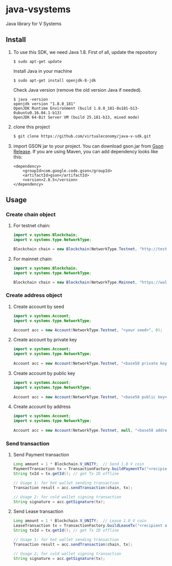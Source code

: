 # java-vsystems
Java library for V Systems

## Install

  1. To use this SDK, we need Java 1.8. First of all, update the repository
     
     ```shell
     $ sudo apt-get update
     ```
     
     Install Java in your machine
     
     ```shell
     $ sudo apt-get install openjdk-8-jdk
     ```
     
     Check Java version (remove the old version Java if needed).
     
     ```shell
     $ java -version
     openjdk version "1.8.0_181"
     OpenJDK Runtime Environment (build 1.8.0_181-8u181-b13-0ubuntu0.16.04.1-b13)
     OpenJDK 64-Bit Server VM (build 25.181-b13, mixed mode)
     ```

  2. clone this project

     ```bash
     $ git clone https://github.com/virtualeconomy/java-v-sdk.git
     ```

  3. import GSON jar to your project. You can download gson.jar from [Gson Release](https://github.com/google/gson/releases). If you are using Maven, you can add dependency looks like this:
     
     ```
     <dependency>
         <groupId>com.google.code.gson</groupId>
         <artifactId>gson</artifactId>
         <version>2.8.5</version>
     </dependency>
     ```

## Usage

### Create chain object
1. For testnet chain:

    ```java
    import v.systems.Blockchain;
    import v.systems.type.NetworkType;
 
    Blockchain chain = new Blockchain(NetworkType.Testnet, "http://test.v.systems:9922");
    ```

2. For mainnet chain:

    ```java
    import v.systems.Blockchain;
    import v.systems.type.NetworkType;
 
    Blockchain chain = new Blockchain(NetworkType.Mainnet, "https://wallet.v.systems/api");
    ```
    
### Create address object
1. Create account by seed

    ```java
    import v.systems.Account;
    import v.systems.type.NetworkType;
 
    Account acc = new Account(NetworkType.Testnet, "<your seed>", 0);
    ```

2. Create account by private key

    ```java
    import v.systems.Account;
    import v.systems.type.NetworkType;
     
    Account acc = new Account(NetworkType.Testnet, "<base58 private key>");
    ```
 
3. Create account by public key

    ```java
    import v.systems.Account;
    import v.systems.type.NetworkType;
     
    Account acc = new Account(NetworkType.Testnet, "<base58 public key>", null);
    ```
    
4. Create account by address

    ```java
    import v.systems.Account;
    import v.systems.type.NetworkType;
     
    Account acc = new Account(NetworkType.Testnet, null, "<base58 address>");
    ```
    
### Send transaction
1. Send Payment transaction

    ```java
    Long amount = 1 * Blockchain.V_UNITY;  // Send 1.0 V coin
    PaymentTransaction tx = TransactionFactory.buildPaymentTx("<recipient address>", amount);
    String txId = tx.getId(); // get Tx ID offline
    
    // Usage 1: for hot wallet sending transaction
    Transaction result = acc.sendTransaction(chain, tx);
    
    // Usage 2: for cold wallet signing transaction
    String signature = acc.getSignature(tx);
    ```

2. Send Lease transaction

    ```java
    Long amount = 1 * Blockchain.V_UNITY;  // Lease 1.0 V coin
    LeaseTransaction tx = TransactionFactory.buildLeaseTx("<recipient address>", amount);
    String txId = tx.getId(); // get Tx ID offline
    
    // Usage 1: for hot wallet sending transaction
    Transaction result = acc.sendTransaction(chain, tx);
    
    // Usage 2: for cold wallet signing transaction
    String signature = acc.getSignature(tx);
    ```
